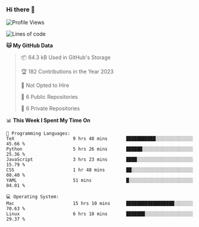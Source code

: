 ### Hi there 👋

<!--
**huayuan4396/huayuan4396** is a ✨ _special_ ✨ repository because its `README.md` (this file) appears on your GitHub profile.

Here are some ideas to get you started:

- 🔭 I’m currently working on ...
- 🌱 I’m currently learning ...
- 👯 I’m looking to collaborate on ...
- 🤔 I’m looking for help with ...
- 💬 Ask me about ...
- 📫 How to reach me: ...
- 😄 Pronouns: ...
- ⚡ Fun fact: ...
-->

<!--START_SECTION:waka-->
![Profile Views](http://img.shields.io/badge/Profile%20Views-0-blue)

![Lines of code](https://img.shields.io/badge/From%20Hello%20World%20I%27ve%20Written-161.8%20thousand%20lines%20of%20code-blue)

**🐱 My GitHub Data** 

> 📦 64.3 kB Used in GitHub's Storage 
 > 
> 🏆 182 Contributions in the Year 2023
 > 
> 🚫 Not Opted to Hire
 > 
> 📜 6 Public Repositories 
 > 
> 🔑 6 Private Repositories 
 > 
📊 **This Week I Spent My Time On** 

```text
💬 Programming Languages: 
TeX                      9 hrs 48 mins       ███████████░░░░░░░░░░░░░░   45.66 % 
Python                   5 hrs 26 mins       ██████░░░░░░░░░░░░░░░░░░░   25.36 % 
JavaScript               3 hrs 23 mins       ████░░░░░░░░░░░░░░░░░░░░░   15.79 % 
CSS                      1 hr 48 mins        ██░░░░░░░░░░░░░░░░░░░░░░░   08.40 % 
YAML                     51 mins             █░░░░░░░░░░░░░░░░░░░░░░░░   04.01 % 

💻 Operating System: 
Mac                      15 hrs 10 mins      ██████████████████░░░░░░░   70.63 % 
Linux                    6 hrs 18 mins       ███████░░░░░░░░░░░░░░░░░░   29.37 % 
```


<!--END_SECTION:waka-->
